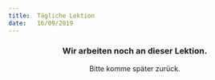 ```yaml
---
title:  Tägliche Lektion
date:   16/09/2019
---
```


### <center>Wir arbeiten noch an dieser Lektion.</center>
<center>Bitte komme später zurück.</center>